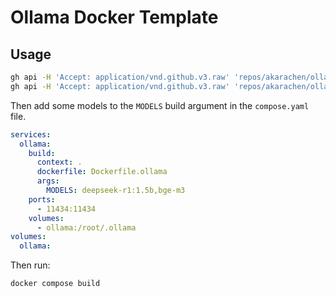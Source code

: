 # Ollama Docker Template

## Usage

```bash
gh api -H 'Accept: application/vnd.github.v3.raw' 'repos/akarachen/ollama-template/contents/Dockerfile' > Dockerfile.ollama
gh api -H 'Accept: application/vnd.github.v3.raw' 'repos/akarachen/ollama-template/contents/ollama-setup.sh' > ollama-setup.sh
```

Then add some models to the `MODELS` build argument in the `compose.yaml` file.

```yaml
services:
  ollama:
    build:
      context: .
      dockerfile: Dockerfile.ollama
      args:
        MODELS: deepseek-r1:1.5b,bge-m3
    ports:
      - 11434:11434
    volumes:
      - ollama:/root/.ollama
volumes:
  ollama:
````

Then run:

```bash
docker compose build
```
